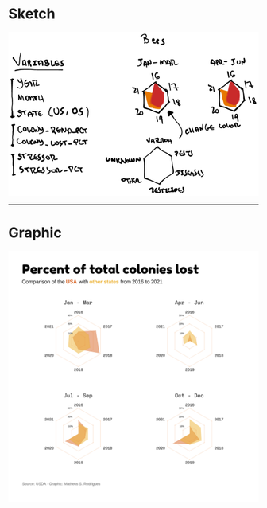 # Sketch

![TidyTuesday - week 02 sketch](sketch.png)

------------------------------------------------------------------------

# Graphic

![TidyTuesday - week 02](plot.png)
